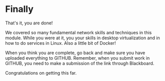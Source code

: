 # Finally

That's it, you are done!

We covered so many fundamental network skills and techniques in this module. While you were at it, you your skills in desktop virtualization and in how to do services in Linux. Also a little bit of Docker!

When you think you are complete, go back and make sure you have uploaded everything to GITHUB. Remember, when you submit work in GITHUB, you need to make a submission of the link through Blackboard.

Congratulations on getting this far.&#x20;
